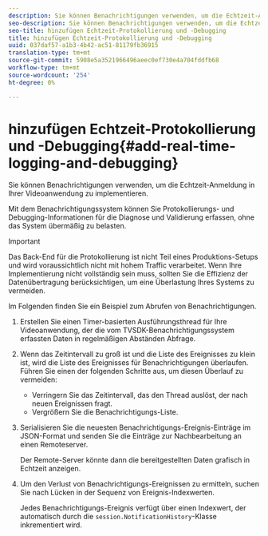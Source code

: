```yaml
---
description: Sie können Benachrichtigungen verwenden, um die Echtzeit-Anmeldung in Ihrer Videoanwendung zu implementieren.
seo-description: Sie können Benachrichtigungen verwenden, um die Echtzeit-Anmeldung in Ihrer Videoanwendung zu implementieren.
seo-title: hinzufügen Echtzeit-Protokollierung und -Debugging
title: hinzufügen Echtzeit-Protokollierung und -Debugging
uuid: 037daf57-a1b3-4b42-ac51-81179fb36915
translation-type: tm+mt
source-git-commit: 5908e5a3521966496aeec0ef730e4a704fddfb68
workflow-type: tm+mt
source-wordcount: '254'
ht-degree: 0%

---
```



# hinzufügen Echtzeit-Protokollierung und -Debugging{#add-real-time-logging-and-debugging}

Sie können Benachrichtigungen verwenden, um die Echtzeit-Anmeldung in Ihrer Videoanwendung zu implementieren.

Mit dem Benachrichtigungssystem können Sie Protokollierungs- und Debugging-Informationen für die Diagnose und Validierung erfassen, ohne das System übermäßig zu belasten.

>[!IMPORTANT]
>
>Das Back-End für die Protokollierung ist nicht Teil eines Produktions-Setups und wird voraussichtlich nicht mit hohem Traffic verarbeitet. Wenn Ihre Implementierung nicht vollständig sein muss, sollten Sie die Effizienz der Datenübertragung berücksichtigen, um eine Überlastung Ihres Systems zu vermeiden.

Im Folgenden finden Sie ein Beispiel zum Abrufen von Benachrichtigungen.

1. Erstellen Sie einen Timer-basierten Ausführungsthread für Ihre Videoanwendung, der die vom TVSDK-Benachrichtigungssystem erfassten Daten in regelmäßigen Abständen Abfrage.

1. Wenn das Zeitintervall zu groß ist und die Liste des Ereignisses zu klein ist, wird die Liste des Ereignisses für Benachrichtigungen überlaufen. Führen Sie einen der folgenden Schritte aus, um diesen Überlauf zu vermeiden:

   * Verringern Sie das Zeitintervall, das den Thread auslöst, der nach neuen Ereignissen fragt.
   * Vergrößern Sie die Benachrichtigungs-Liste.

1. Serialisieren Sie die neuesten Benachrichtigungs-Ereignis-Einträge im JSON-Format und senden Sie die Einträge zur Nachbearbeitung an einen Remoteserver.

   Der Remote-Server könnte dann die bereitgestellten Daten grafisch in Echtzeit anzeigen.
1. Um den Verlust von Benachrichtigungs-Ereignissen zu ermitteln, suchen Sie nach Lücken in der Sequenz von Ereignis-Indexwerten.

   Jedes Benachrichtigungs-Ereignis verfügt über einen Indexwert, der automatisch durch die `session.NotificationHistory`-Klasse inkrementiert wird.
